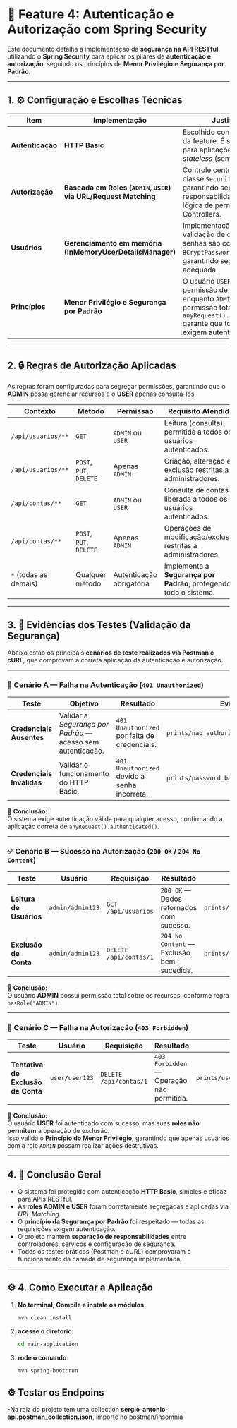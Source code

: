 # 🧩 Feature 4: Autenticação e Autorização com Spring Security

Este documento detalha a implementação da **segurança na API RESTful**, utilizando o **Spring Security** para aplicar os pilares de **autenticação e autorização**, seguindo os princípios de **Menor Privilégio** e **Segurança por Padrão**.

---

## 1. ⚙️ Configuração e Escolhas Técnicas

| Item | Implementação | Justificativa |
|------|----------------|----------------|
| **Autenticação** | **HTTP Basic** | Escolhido conforme requisito da feature. É simples e eficaz para aplicações RESTful *stateless* (sem sessões). |
| **Autorização** | **Baseada em Roles (`ADMIN`, `USER`) via URL/Request Matching** | Controle centralizado na classe `SecurityConfig`, garantindo separação de responsabilidades e evitando lógica de permissão nos Controllers. |
| **Usuários** | **Gerenciamento em memória (InMemoryUserDetailsManager)** | Implementação rápida para validação de conceitos. As senhas são codificadas com `BCryptPasswordEncoder`, garantindo segurança mínima adequada. |
| **Princípios** | **Menor Privilégio e Segurança por Padrão** | O usuário `USER` possui apenas permissão de leitura (GET), enquanto `ADMIN` possui permissão total. A regra final `anyRequest().authenticated()` garante que todas as rotas exigem autenticação. |

---

## 2. 🔒 Regras de Autorização Aplicadas

As regras foram configuradas para segregar permissões, garantindo que o **ADMIN** possa gerenciar recursos e o **USER** apenas consultá-los.

| Contexto | Método | Permissão | Requisito Atendido |
|-----------|----------|-------------|----------------------|
| `/api/usuarios/**` | `GET` | `ADMIN` ou `USER` | Leitura (consulta) permitida a todos os usuários autenticados. |
| `/api/usuarios/**` | `POST`, `PUT`, `DELETE` | Apenas `ADMIN` | Criação, alteração e exclusão restritas a administradores. |
| `/api/contas/**` | `GET` | `ADMIN` ou `USER` | Consulta de contas liberada a todos os usuários autenticados. |
| `/api/contas/**` | `POST`, `PUT`, `DELETE` | Apenas `ADMIN` | Operações de modificação/exclusão restritas a administradores. |
| `*` (todas as demais) | Qualquer método | Autenticação obrigatória | Implementa a **Segurança por Padrão**, protegendo todo o sistema. |

---

## 3. 🧪 Evidências dos Testes (Validação da Segurança)

Abaixo estão os principais **cenários de teste realizados via Postman e cURL**, que comprovam a correta aplicação da autenticação e autorização.

---

### 🧱 Cenário A — Falha na Autenticação (`401 Unauthorized`)

| Teste | Objetivo | Resultado | Evidência                              |
|--------|-----------|------------|----------------------------------------|
| **Credenciais Ausentes** | Validar a *Segurança por Padrão* — acesso sem autenticação. | `401 Unauthorized` por falta de credenciais. | `prints/nao_authorizado.png`             |
| **Credenciais Inválidas** | Validar o funcionamento do HTTP Basic. | `401 Unauthorized` devido à senha incorreta. | `prints/password_basic_auth_invalida.png` |

📘 **Conclusão:**  
O sistema exige autenticação válida para qualquer acesso, confirmando a aplicação correta de `anyRequest().authenticated()`.

---

### ✅ Cenário B — Sucesso na Autorização (`200 OK` / `204 No Content`)

| Teste | Usuário | Requisição | Resultado | Evidência                               |
|--------|----------|-------------|-------------|-----------------------------------------|
| **Leitura de Usuários** | `admin/admin123` | `GET /api/usuarios` | `200 OK` — Dados retornados com sucesso. | `prints/authorizado.png`                  |
| **Exclusão de Conta** | `admin/admin123` | `DELETE /api/contas/1` | `204 No Content` — Exclusão bem-sucedida. | `prints/admin_pode_excluir_registros.png` |

📘 **Conclusão:**  
O usuário **ADMIN** possui permissão total sobre os recursos, conforme regra `hasRole("ADMIN")`.

---

### 🚫 Cenário C — Falha na Autorização (`403 Forbidden`)

| Teste | Usuário | Requisição | Resultado | Evidência                                  |
|--------|----------|-------------|-------------|--------------------------------------------|
| **Tentativa de Exclusão de Conta** | `user/user123` | `DELETE /api/contas/1` | `403 Forbidden` — Operação não permitida. | `prints/user_nao_pode_excluir_registros.png` |

📘 **Conclusão:**  
O usuário **USER** foi autenticado com sucesso, mas suas **roles não permitem** a operação de exclusão.  
Isso valida o **Princípio do Menor Privilégio**, garantindo que apenas usuários com a role `ADMIN` possam realizar ações destrutivas.

---

## 4. 🧾 Conclusão Geral

- O sistema foi protegido com autenticação **HTTP Basic**, simples e eficaz para APIs RESTful.
- As **roles ADMIN e USER** foram corretamente segregadas e aplicadas via *URL Matching*.
- O **princípio da Segurança por Padrão** foi respeitado — todas as requisições exigem autenticação.
- O projeto mantém **separação de responsabilidades** entre controladores, serviços e configuração de segurança.
- Todos os testes práticos (Postman e cURL) comprovaram o funcionamento da camada de segurança implementada.

---


## ⚙️ 4. Como Executar a Aplicação

1. **No terminal, Compile e instale os módulos**:
   ```bash
   mvn clean install
   
2. **acesse o diretorio**:
    ```bash
    cd main-application

3. **rode o comando**:
    ```bash
    mvn spring-boot:run

## ⚙️ Testar os Endpoins
-Na raiz do projeto tem uma collection **sergio-antonio-api.postman_collection.json**, importe no postman/insomnia

